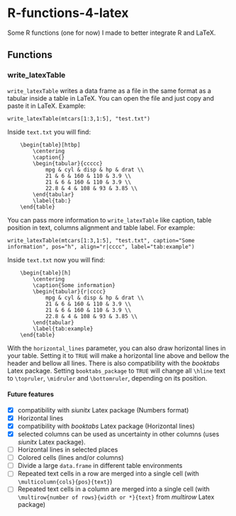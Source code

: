# R-functions-4-latex
Some R functions (one for now) I made to better integrate R and LaTeX.

## Functions
### write_latexTable

`write_latexTable` writes a data frame as a file in the same format as a tabular inside a table in LaTeX. You can open the file and just copy and paste it in LaTeX. Example:
```
write_latexTable(mtcars[1:3,1:5], "test.txt")
```
Inside `text.txt` you will find:
```
	\begin{table}[htbp]
		\centering
		\caption{}
		\begin{tabular}{ccccc}
			mpg & cyl & disp & hp & drat \\
			21 & 6 & 160 & 110 & 3.9 \\
			21 & 6 & 160 & 110 & 3.9 \\
			22.8 & 4 & 108 & 93 & 3.85 \\
		\end{tabular}
		\label{tab:}
	\end{table}
```

You can pass more information to `write_latexTable` like caption, table position in text, columns alignment and table label. For example:
```
write_latexTable(mtcars[1:3,1:5], "test.txt", caption="Some information", pos="h", align="r|cccc", label="tab:example")
```
Inside `text.txt` now you will find:
```
	\begin{table}[h]
		\centering
		\caption{Some information}
		\begin{tabular}{r|cccc}
			mpg & cyl & disp & hp & drat \\
			21 & 6 & 160 & 110 & 3.9 \\
			21 & 6 & 160 & 110 & 3.9 \\
			22.8 & 4 & 108 & 93 & 3.85 \\
		\end{tabular}
		\label{tab:example}
	\end{table}
```

With the `horizontal_lines` parameter, you can also draw horizontal lines in your table. Setting it to `TRUE` will make a horizontal line above and bellow the header and bellow all lines. There is also compatibility with the *booktabs* Latex package. Setting `booktabs_package` to `TRUE` will change all `\hline` text to `\topruler`, `\midruler` and `\bottomruler`, depending on its position. 

#### Future features
- [X] compatibility with *siunitx* Latex package (Numbers format)
- [X] Horizontal lines
- [X] compatibility with *booktabs* Latex package (Horizontal lines)
- [X] selected columns can be used as uncertainty in other columns (uses *siunitx* Latex package).
- [ ] Horizontal lines in selected places
- [ ] Colored cells (lines and/or columns)
- [ ] Divide a large `data.frame` in different table environments
- [ ] Repeated text cells in a row are merged into a single cell (with `\multicolumn{cols}{pos}{text}`)
- [ ] Repeated text cells in a column are merged into a single cell (with `\multirow{number of rows}{width or *}{text}` from *multirow* Latex package)
